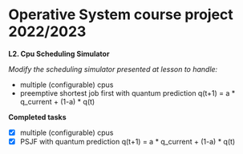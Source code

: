 # Operative System course project 2022/2023
**L2. Cpu Scheduling Simulator**

_Modify the scheduling simulator presented at lesson to handle:_
+ multiple (configurable) cpus
+ preemptive shortest job first with quantum prediction q(t+1) = a * q_current + (1-a) * q(t)

**Completed tasks**

- [x] multiple (configurable) cpus
- [x] PSJF with quantum prediction q(t+1) = a * q_current + (1-a) * q(t)
